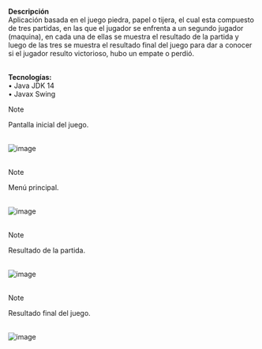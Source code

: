 <b>Descripción</b></br>
Aplicación basada en el juego piedra, papel o tijera, el cual esta compuesto de tres partidas, en las que el jugador se enfrenta a un segundo jugador (maquina), en cada una de ellas se muestra el resultado de la partida y luego de las tres se muestra el resultado final del juego para dar a conocer si el jugador resulto victorioso, hubo un empate o perdió.</br></br>

<b>Tecnologías:</b></br>
•	Java JDK 14</br>
•	Javax Swing</br>


> [!NOTE]
> Pantalla inicial del juego.</br></br>

![image](https://github.com/user-attachments/assets/132f2dfb-fb9e-444c-be60-2a4f18fbf492)</br></br>


> [!NOTE]
> Menú principal.</br></br>

![image](https://github.com/user-attachments/assets/f72bbabb-d867-45e2-aa91-67c0d5d37c68)</br></br>


> [!NOTE]
> Resultado de la partida.</br></br>

![image](https://github.com/user-attachments/assets/a34eb329-982e-497a-9254-8ff4ba3fff4d)</br></br>



> [!NOTE]
> Resultado final del juego.</br></br>

![image](https://github.com/user-attachments/assets/08a60681-1747-4715-b5be-cf660b165e34)</br></br>

